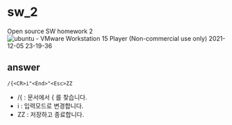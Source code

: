 # sw_2
Open source SW homework 2
![ubuntu - VMware Workstation 15 Player (Non-commercial use only) 2021-12-05 23-19-36](https://user-images.githubusercontent.com/77059736/144750623-bb5dd5aa-aaf1-4974-b3a0-754ad3832173.gif)

## answer
`/{<CR>i"<End>"<Esc>ZZ`
+ /{ : 문서에서 { 를 찾습니다.
+ i : 입력모드로 변경합니다.
+ ZZ : 저장하고 종료합니다.
